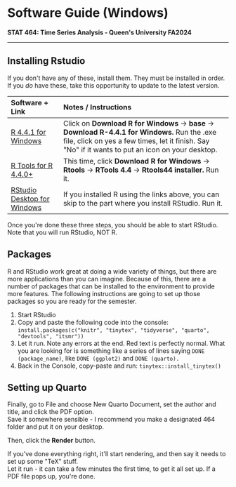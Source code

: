 # Software Guide (Windows)
**STAT 464: Time Series Analysis - Queen's University FA2024**

---

## Installing Rstudio

If you don't have any of these, install them. They must be installed in order. If you *do* have these, take this opportunity to update to the latest version.

| Software + Link | Notes / Instructions |
|:--------|:-----------------------------|
| [R 4.4.1 for Windows](https://cran.r-project.org/) | Click on **Download R for Windows** $\to$ **base** $\to$ **Download R-4.4.1 for Windows.** Run the .exe file, click on yes a few times, let it finish. Say "No" if it wants to put an icon on your desktop.|
| [R Tools for R 4.4.0+](https://cran.r-project.org/)| This time, click **Download R for Windows** $\to$ **Rtools** $\to$ **RTools 4.4** $\to$ **Rtools44 installer.** Run it.|
| [RStudio Desktop for Windows](https://posit.co/download/rstudio-desktop/)| If you installed R using the links above, you can skip to the part where you install RStudio. Run it. |


Once you're done these three steps, you should be able to start RStudio. Note that you will run RStudio, NOT R. 


## Packages
R and RStudio work great at doing a wide variety of things, but there are more applications than you can imagine. Because of this, there are a number of packages that can be installed to the environment to provide more features. The following instructions are going to set up those packages so you are ready for the semester.

1. Start RStudio
2. Copy and paste the following code into the console:\
`install.packages(c("knitr", "tinytex", "tidyverse", "quarto", "devtools", "itsmr"))`
3. Let it run. Note any errors at the end. Red text is perfectly normal. What you are looking for is something like a series of lines saying `DONE (package_name)`, like `DONE (ggplot2)` and `DONE (quarto).`
5. Back in the Console, copy-paste and run: `tinytex::install_tinytex()`

## Setting up Quarto
Finally, go to File and choose New Quarto Document, set the author and title, and click the PDF option.\
Save it somewhere sensible - I recommend you make a designated 464 folder and put it on your desktop.

Then, click the **Render** button.

If you've done everything right, it'll start rendering, and then say it needs to set up some "TeX" stuff.
\
Let it run - it can take a few minutes the first time, to get it all set up. If a PDF file pops up, you're done.
